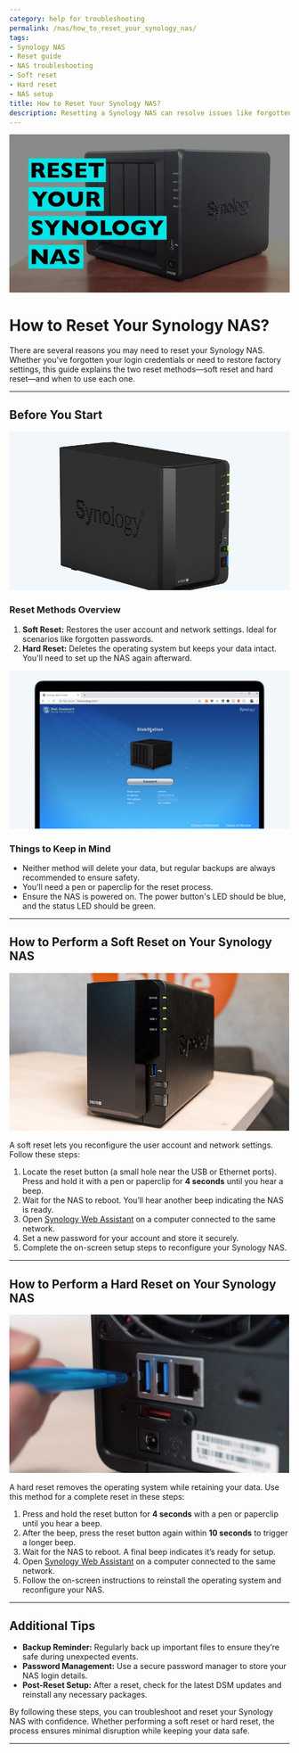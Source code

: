 ```yaml
---
category: help for troubleshooting
permalink: /nas/how_to_reset_your_synology_nas/
tags:
- Synology NAS
- Reset guide
- NAS troubleshooting
- Soft reset
- Hard reset
- NAS setup
title: How to Reset Your Synology NAS?
description: Resetting a Synology NAS can resolve issues like forgotten passwords or restore factory settings. Use a soft reset to restore user and network settings, or a hard reset to reinstall the operating system without deleting data. Always back up important files and follow setup instructions post-reset for a seamless experience.
---
```

![alt text](/assets/images/nas/how_to_reset_your_synology_nas.png)

# How to Reset Your Synology NAS?

There are several reasons you may need to reset your Synology NAS. Whether you've forgotten your login credentials or need to restore factory settings, this guide explains the two reset methods—soft reset and hard reset—and when to use each one.

---

## Before You Start

![A Synology NAS](/assets/images/nas/8332c471dd6a7d3f13696e344525b0d8.jpeg)

### Reset Methods Overview

1. **Soft Reset:** Restores the user account and network settings. Ideal for scenarios like forgotten passwords.  
2. **Hard Reset:** Deletes the operating system but keeps your data intact. You'll need to set up the NAS again afterward.  

![The DiskStation OS of Synology](/assets/images/nas/39c43c4c0cf2d3f3c87851500b0b6c49.jpeg)

### Things to Keep in Mind

- Neither method will delete your data, but regular backups are always recommended to ensure safety.  
- You’ll need a pen or paperclip for the reset process.  
- Ensure the NAS is powered on. The power button's LED should be blue, and the status LED should be green.

---

## How to Perform a Soft Reset on Your Synology NAS

![Resetting an NAS](/assets/images/nas/02aeb4ab262ebc9240ded85e21b8511d.jpeg)

A soft reset lets you reconfigure the user account and network settings. Follow these steps:

1. Locate the reset button (a small hole near the USB or Ethernet ports). Press and hold it with a pen or paperclip for **4 seconds** until you hear a beep.  
2. Wait for the NAS to reboot. You’ll hear another beep indicating the NAS is ready.  
3. Open [Synology Web Assistant](http://find.synology.com) on a computer connected to the same network.  
4. Set a new password for your account and store it securely.  
5. Complete the on-screen setup steps to reconfigure your Synology NAS.

---

## How to Perform a Hard Reset on Your Synology NAS

![Hard reset of a Synology NAS](/assets/images/nas/7085bb02086364bac37cd67a7e68906f.jpeg)

A hard reset removes the operating system while retaining your data. Use this method for a complete reset in these steps:

1. Press and hold the reset button for **4 seconds** with a pen or paperclip until you hear a beep.  
2. After the beep, press the reset button again within **10 seconds** to trigger a longer beep.  
3. Wait for the NAS to reboot. A final beep indicates it’s ready for setup.  
4. Open [Synology Web Assistant](http://find.synology.com) on a computer connected to the same network.  
5. Follow the on-screen instructions to reinstall the operating system and reconfigure your NAS.

---

## Additional Tips

- **Backup Reminder:** Regularly back up important files to ensure they’re safe during unexpected events.  
- **Password Management:** Use a secure password manager to store your NAS login details.  
- **Post-Reset Setup:** After a reset, check for the latest DSM updates and reinstall any necessary packages.

By following these steps, you can troubleshoot and reset your Synology NAS with confidence. Whether performing a soft reset or hard reset, the process ensures minimal disruption while keeping your data safe.

---
